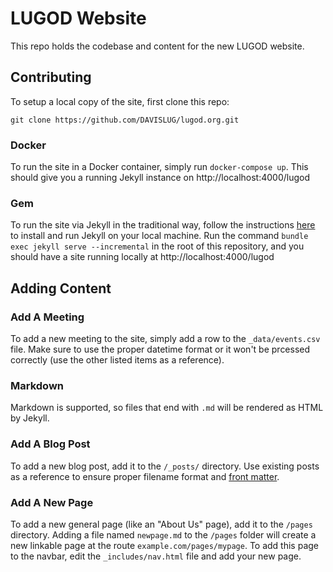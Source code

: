 # LUGOD Website

This repo holds the codebase and content for the new LUGOD website.

## Contributing

To setup a local copy of the site, first clone this repo:
```
git clone https://github.com/DAVISLUG/lugod.org.git
```

### Docker

To run the site in a Docker container, simply run `docker-compose up`. This should give you a running Jekyll instance on http://localhost:4000/lugod

### Gem

To run the site via Jekyll in the traditional way, follow the instructions [here](https://jekyllrb.com/docs/) to install and run Jekyll on your local machine. Run the command `bundle exec jekyll serve --incremental` in the root of this repository, and you should have a site running locally at http://localhost:4000/lugod

## Adding Content

### Add A Meeting

To add a new meeting to the site, simply add a row to the `_data/events.csv` file. Make sure to use the proper datetime format or it won't be prcessed correctly (use the other listed items as a reference).

### Markdown

Markdown is supported, so files that end with `.md` will be rendered as HTML by Jekyll.

### Add A Blog Post

To add a new blog post, add it to the `/_posts/` directory. Use existing posts as a reference to ensure proper filename format and [front matter](https://jekyllrb.com/docs/front-matter/).

### Add A New Page

To add a new general page (like an "About Us" page), add it to the `/pages` directory. Adding a file named `newpage.md` to the `/pages` folder will create a new linkable page at the route `example.com/pages/mypage`. To add this page to the navbar, edit the `_includes/nav.html` file and add your new page.
